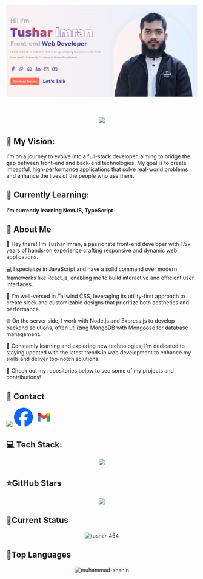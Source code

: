 <p align="center"><img src="https://raw.githubusercontent.com/tushar-454/tushar-454/main/assets/banner.png" /></p>

<h1 align="center">
    <img src="https://readme-typing-svg.herokuapp.com/?font=Righteous&size=35&center=true&vCenter=true&width=500&height=70&duration=4000&lines=Hi+There!+👋;+I'm+Tushar+Imran;+I'm+front-end+developer.;" />
</h1>

## 🚀 My Vision:

I'm on a journey to evolve into a full-stack developer, aiming to bridge the gap between front-end and back-end technologies. My goal is to create impactful, high-performance applications that solve real-world problems and enhance the lives of the people who use them.

## 🌱 Currently Learning:

#### I’m currently learning **NextJS, TypeScript**

## 📣 About Me

👋 Hey there! I'm Tushar Imran, a passionate front-end developer with 1.5+ years of hands-on experience crafting responsive and dynamic web applications.

💻 I specialize in JavaScript and have a solid command over modern frameworks like React.js, enabling me to build interactive and efficient user interfaces.

🎨 I'm well-versed in Tailwind CSS, leveraging its utility-first approach to create sleek and customizable designs that prioritize both aesthetics and performance.

🌐 On the server side, I work with Node.js and Express.js to develop backend solutions, often utilizing MongoDB with Mongoose for database management.

🔧 Constantly learning and exploring new technologies, I'm dedicated to staying updated with the latest trends in web development to enhance my skills and deliver top-notch solutions.

🚀 Check out my repositories below to see some of my projects and contributions!

## 🌹 Contact

<p align="left">
<a href="https://www.linkedin.com/in/tushar454" target="_blank"><img src="https://skillicons.dev/icons?i=linkedin" /></a>
<a href="https://www.facebook.com/profile.php?id=100009068730323" target="_blank"><img src="https://raw.githubusercontent.com/tushar-454/tushar-454/main/assets/facebook.png" width="50" /></a>
<a href="mailto:imtushar454@gmail.com" target="_blank"><img src="https://raw.githubusercontent.com/tushar-454/tushar-454/main/assets/gmail.webp" width="50" /></a>
</p>

## 💻 Tech Stack:

<p align="center">
  <img src="https://skillicons.dev/icons?i=html,css,bootstrap,tailwind,js,typescript,react,nextjs,nodejs,express,mongodb,git,github,firebase,vscode,postman,md" />
</p>

## ⭐GitHub Stars

<p  align="center"><img align="center" src="https://github-readme-stats.vercel.app/api?username=tushar-454&show_icons=true&theme=radical" /></p>

## 🎢Current Status

<p align="center"><img align="center" src="https://github-readme-streak-stats.herokuapp.com/?user=tushar-454&" alt="tushar-454" /></p>

## 🚩Top Languages

<p  align="center"><img align="center" width="60%" src="https://github-readme-stats.vercel.app/api/top-langs?username=tushar-454&show_icons=true&locale=en&layout=compact" alt="muhammad-shahin" /></p>
